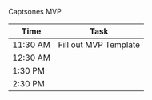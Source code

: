 Captsones MVP

| Time        | Task                                                       |
|-------------|------------------------------------------------------------|
| 11:30 AM    | Fill out MVP Template
| 12:30 AM    |        |
| 1:30 PM     ||
| 2:30 PM